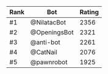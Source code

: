 Rank|Bot|Rating
---|---|---
#1|@NilatacBot|2356
#2|@OpeningsBot|2321
#3|@anti-bot|2261
#4|@CatNail|2076
#5|@pawnrobot|1925

